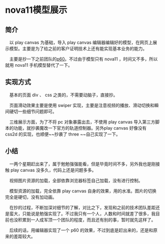 # nova11模型展示

## 简介

&emsp;以 play canvas 为基础，导入 play canvas 编辑器编辑好的模型，在网页上展示模型。主要是为了给之前的客户证明技术上还有能实现基本业务的能力。

&emsp;主要是抄一下之前团队的[p60](https://gizmohub.com/gviewer/page/c615748ed4dc16721a0bb11b915a131b9d2afb22)。不过由于模型只有 nova11 ，时间又不多，所以就用 nova11 手机模型替代了一下。

## 实现方式

&emsp;基本的页面 div 、 css 之类的，不需要动脑子，直接抄。

&emsp;页面滑动效果主要是使用 swiper 实现，主要是注意视频的播放、滑动切换和瞬间硬切一些细节问题即可。

&emsp;三维展示方面，为了不将 pc 对象暴露出去，不使用 play canvas 导入第三方脚本的功能，就抄袭魔改一下官方的轨道控制器。另外play canvas 好像没有 css2d 的实现，也顺便~~抄袭了 three ~~自己实现了一下。

## 小结

&emsp;一两个星期赶出来了，属于勉勉强强能看，但是毕竟时间不多，另外我也是刚接触 play canvas 没多久，代码上还是问题多多。

&emsp;视频图片资源的加载，全部依靠浏览器标签自己加载，没有进行控制。

&emsp;模型资源的加载，完全依靠 play canvas 自身的效果，用的水准。图片的切换完全是硬切，没有加动画。

&emsp;在抄的过程，不断加深对细节的了解，对比之下，发现和之前的技术团队差距还是蛮大，只能说是勉强实现了。不过我只有一个人，人数和时间就差了很多，我目前也没积累到一人成军顶一个团队的程度，而且还有别的事，暂时就先这样了。

&emsp;后续的话，用编辑器实现了一个 p60 的效果，不过到底是赶出来的，还是和原来的差距较大。

